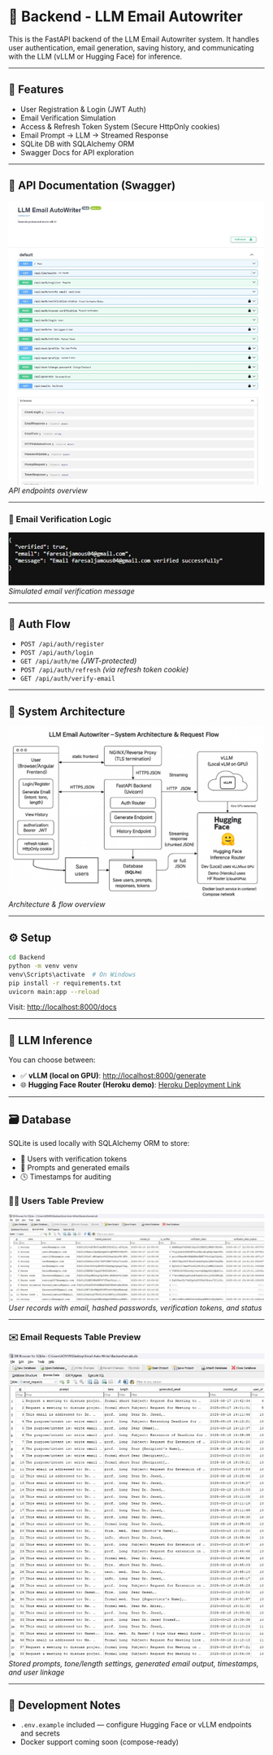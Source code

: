 # 🧠 Backend - LLM Email Autowriter

This is the FastAPI backend of the LLM Email Autowriter system. It handles user authentication, email generation, saving history, and communicating with the LLM (vLLM or Hugging Face) for inference.

---

## 🔧 Features

- User Registration & Login (JWT Auth)
- Email Verification Simulation
- Access & Refresh Token System (Secure HttpOnly cookies)
- Email Prompt → LLM → Streamed Response
- SQLite DB with SQLAlchemy ORM
- Swagger Docs for API exploration

---

## 🧪 API Documentation (Swagger)

![Swagger](../assets/swaggerpage.jpg)  
*API endpoints overview*

---

### 📩 Email Verification Logic

![Email Verification](../assets/emailverification.jpg)  
*Simulated email verification message*

---

## 🔐 Auth Flow

- `POST /api/auth/register`
- `POST /api/auth/login`
- `GET /api/auth/me` *(JWT-protected)*
- `POST /api/auth/refresh` *(via refresh token cookie)*
- `GET /api/auth/verify-email`

---

## 🧱 System Architecture

![System Diagram](../assets/Systemoverview.png)  
*Architecture & flow overview*

---

## ⚙️ Setup

```bash
cd Backend
python -m venv venv
venv\Scripts\activate  # On Windows
pip install -r requirements.txt
uvicorn main:app --reload
```

Visit: [http://localhost:8000/docs](http://localhost:8000/docs)

---

## 🤖 LLM Inference

You can choose between:

- ✅ **vLLM (local on GPU)**: [http://localhost:8000/generate](http://localhost:8000/generate)
- 🌐 **Hugging Face Router (Heroku demo)**: [Heroku Deployment Link](https://llm-email-autowriter-demo-e615d6f6162e.herokuapp.com/generate)

---

## 🗃️ Database

SQLite is used locally with SQLAlchemy ORM to store:

- 🔐 Users with verification tokens
- 💬 Prompts and generated emails
- 🕓 Timestamps for auditing

### 🧑‍💻 Users Table Preview

![Users Table](../assets/usersdatabase.jpg)  
_User records with email, hashed passwords, verification tokens, and status_

---

### ✉️ Email Requests Table Preview

![Emails Table](../assets/emaildatabase.jpg)  
_Stored prompts, tone/length settings, generated email output, timestamps, and user linkage_

---

## 🧪 Development Notes

- `.env.example` included — configure Hugging Face or vLLM endpoints and secrets
- Docker support coming soon (compose-ready)
